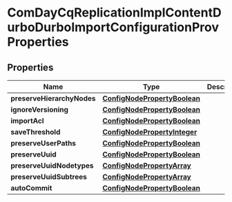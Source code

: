 
# ComDayCqReplicationImplContentDurboDurboImportConfigurationProvProperties

## Properties
Name | Type | Description | Notes
------------ | ------------- | ------------- | -------------
**preserveHierarchyNodes** | [**ConfigNodePropertyBoolean**](ConfigNodePropertyBoolean.md) |  |  [optional]
**ignoreVersioning** | [**ConfigNodePropertyBoolean**](ConfigNodePropertyBoolean.md) |  |  [optional]
**importAcl** | [**ConfigNodePropertyBoolean**](ConfigNodePropertyBoolean.md) |  |  [optional]
**saveThreshold** | [**ConfigNodePropertyInteger**](ConfigNodePropertyInteger.md) |  |  [optional]
**preserveUserPaths** | [**ConfigNodePropertyBoolean**](ConfigNodePropertyBoolean.md) |  |  [optional]
**preserveUuid** | [**ConfigNodePropertyBoolean**](ConfigNodePropertyBoolean.md) |  |  [optional]
**preserveUuidNodetypes** | [**ConfigNodePropertyArray**](ConfigNodePropertyArray.md) |  |  [optional]
**preserveUuidSubtrees** | [**ConfigNodePropertyArray**](ConfigNodePropertyArray.md) |  |  [optional]
**autoCommit** | [**ConfigNodePropertyBoolean**](ConfigNodePropertyBoolean.md) |  |  [optional]



